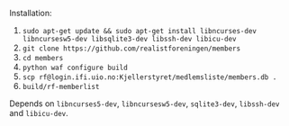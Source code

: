 Installation:

1. `sudo apt-get update && sudo apt-get install libncurses-dev libncursesw5-dev libsqlite3-dev libssh-dev libicu-dev`
2. `git clone https://github.com/realistforeningen/members`
3. `cd members`
4. `python waf configure build`
5. `scp rf@login.ifi.uio.no:Kjellerstyret/medlemsliste/members.db .`
5. `build/rf-memberlist`

Depends on `libncurses5-dev`, `libncursesw5-dev`, `sqlite3-dev`, `libssh-dev` and `libicu-dev`.
